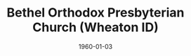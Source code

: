---
date: &id001 1960-01-03
end_date: null
location:
  address: 1401 S. Naperville Road
  city: Wheaton
  state: ID
minister:
- end: 1970-01-01
  name: Francis Breisch
  start: 1960-01-03
  type: pastor
- end: 1973-01-01
  name: John Bettler
  start: 1971-01-01
  type: pastor
- end: 1989-01-01
  name: Robert Harvey
  start: 1975-01-01
  type: pastor
- end: 2007-01-01
  name: Lendall Smith
  start: 1991-01-01
  type: pastor
- end: null
  name: Craig Troxel
  start: 2007-01-01
  type: pastor
- end: 1989-01-01
  name: Charles Gosling
  start: 1985-01-01
  type: Assistant Pastor
- end: 1968-01-01
  name: James Bosgraf
  start: 1967-01-01
  type: Associate Pastor
- end: 2001-01-01
  name: James Megchelsen
  start: 1997-01-01
  type: Associate Pastor
- end: 2015-01-01
  name: John Fikkert
  start: 2009-01-01
  type: Associate Pastor
ministers:
- Francis Breisch
- John Bettler
- Robert Harvey
- Lendall Smith
- Craig Troxel
- Charles Gosling
- James Bosgraf
- James Megchelsen
- John Fikkert
name: Bethel Orthodox Presbyterian Church
names:
- end: null
  name: Bethel Orthodox Presbyterian Church
  start: 1960-01-03
origination_date: *id001
raw_data: "ID Wheaton\n\nBethel Orthodox Presbyterian Church  (January 3, 1960\u2013\
  \ )\n1401 S. Naperville Road\nPastors: Francis Breisch, 1960\u201370\nJohn Bettler,\
  \ 1971\u201373\nRobert Harvey, 1975\u201389\nLendall Smith, 1991\u20132007\nCraig\
  \ Troxel, 2007\u2013\nAsst. Pastor: Charles Gosling, 1985\u201389\nAssoc. Pastors:\
  \ James Bosgraf, 1967\u201368\nJames Megchelsen, 1997\u20132001\nJohn Fikkert, 2009\u2013\
  15"
received_from: null
states:
- ID
status:
  active: true
  end_date: null
  reason: null
  received_from: null
  withdrawal_to: null
title: Bethel Orthodox Presbyterian Church (Wheaton ID)

---